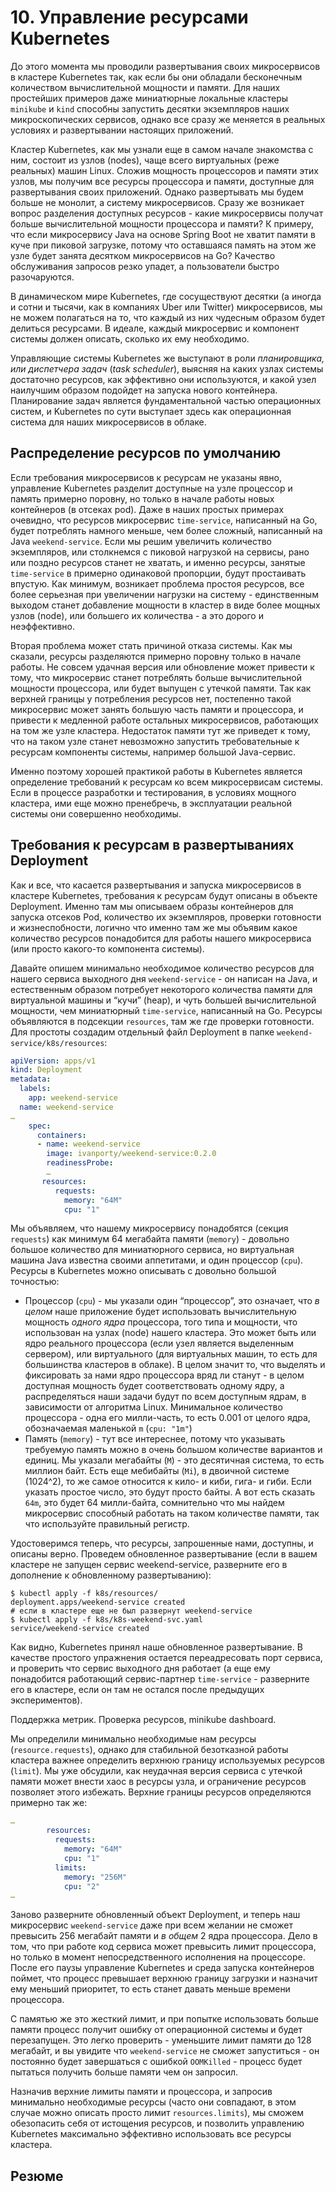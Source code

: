 # 10. Управление ресурсами Kubernetes

До этого момента мы проводили развертывания своих микросервисов в кластере Kubernetes так, как если бы они обладали бесконечным количеством вычислительной мощности и памяти. Для наших простейших примеров даже миниатюрные локальные кластеры `minikube` и `kind` способны запустить десятки экземпляров наших микроскопических сервисов, однако все сразу же меняется в реальных условиях и развертывании настоящих приложений. 

Кластер Kubernetes, как мы узнали еще в самом начале знакомства с ним, состоит из узлов (nodes), чаще всего виртуальных (реже реальных) машин Linux. Сложив мощность процессоров и памяти этих узлов, мы получим все ресурсы процессора и памяти, доступные для развертывания своих приложений. Однако развертывать мы будем больше не монолит, а систему микросервисов. Сразу же возникает вопрос разделения доступных ресурсов - какие микросервисы получат больше вычислительной мощности процессора и памяти? К примеру, что если микросервису Java на основе Spring Boot не хватит памяти в куче при пиковой загрузке, потому что оставшаяся память на этом же узле будет занята десятком микросервисов на Go? Качество обслуживания запросов резко упадет, а пользователи быстро разочаруются.

В динамическом мире Kubernetes, где сосуществуют десятки (а иногда и сотни и тысячи, как в компаниях Uber или Twitter) микросервисов, мы не можем полагаться на то, что каждый из них чудесным образом будет делиться ресурсами. В идеале, каждый микросервис и компонент системы должен описать, сколько их ему необходимо. 

Управляющие системы Kubernetes же выступают в роли *планировщика, или диспетчера задач* (*task scheduler*), выясняя на каких узлах системы достаточно ресурсов, как эффективно они используются, и какой узел наилучшим образом подойдет на запуска нового контейнера. Планирование задач является фундаментальной частью операционных систем, и Kubernetes по сути выступает здесь как операционная система для наших микросервисов в облаке.

## Распределение ресурсов по умолчанию

Если требования микросервисов к ресурсам не указаны явно, управление Kubernetes разделит доступные на узле процессор и память примерно поровну, но только в начале работы новых контейнеров (в отсеках pod). Даже в наших простых примерах очевидно, что ресурсов микросервис `time-service`, написанный на Go, будет потреблять намного меньше, чем более сложный, написанный на Java `weekend-service`. Если мы решим увеличить количество экземпляров, или столкнемся с пиковой нагрузкой на сервисы, рано или поздно ресурсов станет не хватать, и именно ресурсы, занятые `time-service` в примерно одинаковой пропорции, будут простаивать впустую. Как минимум, возникает проблема простоя ресурсов, все более серьезная при увеличении нагрузки на систему - единственным выходом станет добавление мощности в кластер в виде более мощных узлов (node), или большего их количества - а это дорого и неэффективно.

Вторая проблема может стать причиной отказа системы. Как мы сказали, ресурсы разделяются примерно поровну только в начале работы. Не совсем удачная версия или обновление может привести к тому, что микросервис станет потреблять больше вычислительной мощности процессора, или будет выпущен с утечкой памяти. Так как верхней границы у потребления ресурсов нет, постепенно такой микросервис может занять большую часть памяти и процессора, и привести к медленной работе остальных микросервисов, работающих на том же узле кластера. Недостаток памяти тут же приведет к тому, что на таком узле станет невозможно запустить требовательные к ресурсам компоненты системы, например большой Java-сервис.

Именно поэтому хорошей практикой работы в Kubernetes является определение требований к ресурсам ко всем микросервисам системы. Если в процессе разработки и тестирования, в условиях мощного кластера, ими еще можно пренебречь, в эксплуатации реальной системы они совершенно необходимы.

## Требования к ресурсам в развертываниях Deployment

Как и все, что касается развертывания и запуска микросервисов в кластере Kubernetes, требования к ресурсам будут описаны в объекте Deployment. Именно там мы описываем образы контейнеров для запуска отсеков Pod, количество их экземпляров, проверки готовности и жизнеспобности, логично что именно там же мы объявим какое количество ресурсов понадобится для работы нашего микросервиса (или просто какого-то компонента системы).

Давайте опишем минимально необходимое количество ресурсов для нашего сервиса выходного дня `weekend-service` - он написан на Java, и естественным образом потребует некоторого количества памяти для виртуальной машины и “кучи” (heap), и чуть большей вычислительной мощности, чем миниатюрный `time-service`, написанный на Go. Ресурсы объявляются в подсекции `resources`, там же где проверки готовности. Для простоты создадим отдельный файл Deployment в папке `weekend-service/k8s/resources`:

```yaml
apiVersion: apps/v1
kind: Deployment
metadata:
  labels:
    app: weekend-service
  name: weekend-service
…
    spec:
      containers:
      - name: weekend-service
        image: ivanporty/weekend-service:0.2.0
        readinessProbe:
        … 
       resources:
          requests:
            memory: "64M"
            cpu: "1"

```

Мы объявляем, что нашему микросервису понадобятся (секция `requests`) как минимум 64 мегабайта памяти (`memory`) - довольно большое количество для миниатюрного сервиса, но виртуальная машина Java известна своими аппетитами, и один процессор (`cpu`). Ресурсы в Kubernetes можно описывать с довольно большой точностью:

* Процессор (`cpu`) - мы указали один “процессор”, это означает, что *в целом* наше приложение будет использовать вычислительную мощность *одного ядра* процессора, того типа и мощности, что использован на узлах (node) нашего кластера. Это может быть или ядро реального процессора (если узел является выделенным сервером), или виртуального (для виртуальных машин, то есть для большинства кластеров в облаке). В целом значит то, что выделять и фиксировать за нами ядро процессора вряд ли станут - в целом доступная мощность будет соответствовать одному ядру, а распределяться наши задачи будут по всем доступным ядрам, в зависимости от алгоритма Linux. Минимальное количество процессора - одна его милли-часть, то есть 0.001 от целого ядра, обозначаемая маленькой `m` (`cpu: "1m"`)
* Память (`memory`) - тут все интереснее, потому что указывать требуемую память можно в очень большом количестве вариантов и единиц. Мы указали мегабайты (`M`) - это десятичная система, то есть миллион байт. Есть еще мебибайты (`Mi`), в двоичной системе (1024^2), то же самое относится к кило- и киби, гига- и гиби. Если указать простое число, это будут просто байты. А вот есть сказать `64m`, это будет 64 милли-байта, сомнительно что мы найдем микросервис способный работать на таком количестве памяти, так что используйте правильный регистр.

Удостоверимся теперь, что ресурсы, запрошенные нами, доступны, и описаны верно. Проведем обновленное развертывание (если в вашем кластере не запущен сервис weekend-service, разверните его в дополнение к обновленному развертыванию):

```console
$ kubectl apply -f k8s/resources/
deployment.apps/weekend-service created
# если в кластере еще не был развернут weekend-service
$ kubectl apply -f k8s/k8s-weekend-svc.yaml
service/weekend-service created

```

Как видно, Kubernetes принял наше обновленное развертывание. В качестве простого упражнения остается переадресовать порт сервиса, и проверить что сервис выходного дня работает (а еще ему понадобится работающий сервис-партнер `time-service` - разверните его в кластере, если он там не остался после предыдущих экспериментов).

Поддержка метрик. Проверка ресурсов, minikube dashboard.

Мы определили минимально необходимые нам ресурсы (`resource.requests`), однако для стабильной безотказной работы кластера важнее определить верхнюю границу используемых ресурсов (`limit`). Мы уже обсудили, как неудачная версия сервиса с утечкой памяти может внести хаос в ресурсы узла, и ограничение ресурсов позволяет этого избежать. Верхние границы ресурсов определяются примерно так же:

```yaml
…
        resources:
          requests:
            memory: "64M"
            cpu: "1"
          limits:
            memory: "256M"
            cpu: "2"
…
```

Заново разверните обновленный объект Deployment, и теперь наш микросервис `weekend-service` даже при всем желании не сможет превысить 256 мегабайт памяти и *в общем* 2 ядра процессора. Дело в том, что при работе код сервиса может превысить лимит процессора, но только в момент непосредственного исполнения на процессоре. После его паузы управление Kubernetes и среда запуска контейнеров поймет, что процесс превышает верхнюю границу загрузки и назначит ему меньший приоритет, то есть станет давать меньше времени процессора.

С памятью же это жесткий лимит, и при попытке использовать больше памяти процесс получит ошибку от операционной системы и будет перезапущен. Это легко проверить - уменьшите лимит памяти до 128 мегабайт, и вы увидите что `weekend-service` не сможет запуститься - он постоянно будет завершаться с ошибкой `OOMKilled` - процесс будет пытаться получить больше памяти чем он запросил.

Назначив верхние лимиты памяти и процессора, и запросив минимально необходимые ресурсы (часто они совпадают, в этом случае можно описать просто лимит `resources.limits`), мы сможем обезопасить себя от истощения ресурсов, и позволить управлению Kubernetes максимально эффективно использовать все ресурсы кластера.


## Резюме

